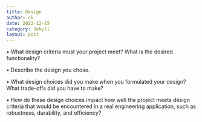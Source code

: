 ```yaml
---
title: Design
author: ck
date: 2022-12-15
category: Jekyll
layout: post
---
```


• What design criteria must your project meet? What is the desired functionality?

• Describe the design you chose.

• What design choices did you make when you formulated your design? What trade-offs did you have to make?

• How do these design choices impact how well the project meets design criteria that would be encountered in a real engineering application, such as robustness, durability, and efficiency?
